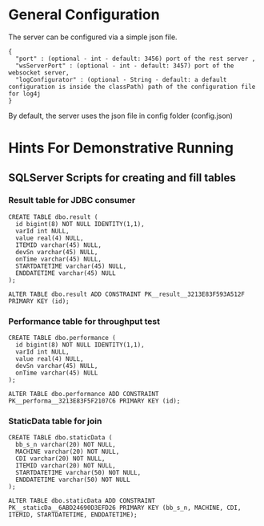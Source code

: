 # General Configuration
The server can be configured via a simple json file.

    {
      "port" : (optional - int - default: 3456) port of the rest server ,
      "wsServerPort" : (optional - int - default: 3457) port of the websocket server,
      "logConfigurator" : (optional - String - default: a default configuration is inside the classPath) path of the configuration file for log4j
    }

By default, the server uses the json file in config folder (config.json)

# Hints For Demonstrative Running

## SQLServer Scripts for creating and fill tables

### Result table for JDBC consumer

    CREATE TABLE dbo.result (
      id bigint(8) NOT NULL IDENTITY(1,1),
      varId int NULL,
      value real(4) NULL,
      ITEMID varchar(45) NULL,
      devSn varchar(45) NULL,
      onTime varchar(45) NULL,
      STARTDATETIME varchar(45) NULL,
      ENDDATETIME varchar(45) NULL
    );
    
    ALTER TABLE dbo.result ADD CONSTRAINT PK__result__3213E83F593A512F PRIMARY KEY (id);

### Performance table for throughput test

    CREATE TABLE dbo.performance (
      id bigint(8) NOT NULL IDENTITY(1,1),
      varId int NULL,
      value real(4) NULL,
      devSn varchar(45) NULL,
      onTime varchar(45) NULL
    );
    
    ALTER TABLE dbo.performance ADD CONSTRAINT PK__performa__3213E83F5F2107C6 PRIMARY KEY (id);

### StaticData table for join

    CREATE TABLE dbo.staticData (
      bb_s_n varchar(20) NOT NULL,
      MACHINE varchar(20) NOT NULL,
      CDI varchar(20) NOT NULL,
      ITEMID varchar(20) NOT NULL,
      STARTDATETIME varchar(50) NOT NULL,
      ENDDATETIME varchar(50) NOT NULL
    );
    
    ALTER TABLE dbo.staticData ADD CONSTRAINT PK__staticDa__6ABD24690D3EFD26 PRIMARY KEY (bb_s_n, MACHINE, CDI, ITEMID, STARTDATETIME, ENDDATETIME);


